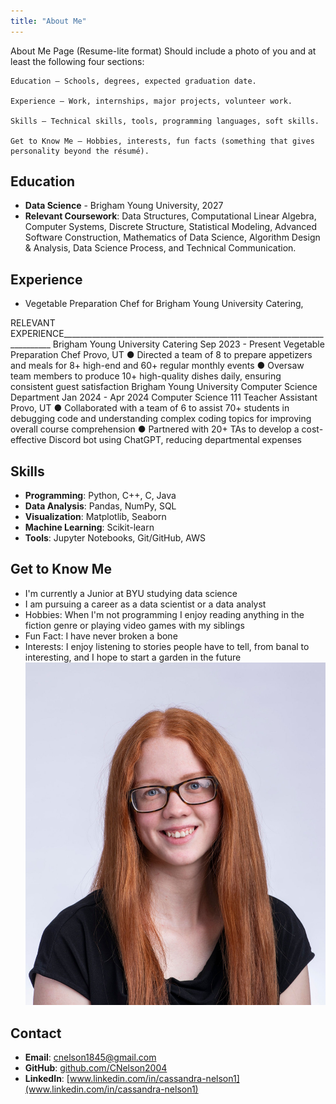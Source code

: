 ```yaml
---
title: "About Me"
---
```


About Me Page (Resume-lite format)
Should include a photo of you and at least the following four sections:

    Education – Schools, degrees, expected graduation date.

    Experience – Work, internships, major projects, volunteer work.

    Skills – Technical skills, tools, programming languages, soft skills.

    Get to Know Me – Hobbies, interests, fun facts (something that gives personality beyond the résumé).

## Education

- **Data Science** - Brigham Young University, 2027
- **Relevant Coursework**: Data Structures, Computational Linear Algebra, Computer Systems, Discrete Structure, Statistical Modeling, Advanced Software Construction, Mathematics of Data Science, Algorithm Design & Analysis, Data Science Process, and Technical Communication.

## Experience

- Vegetable Preparation Chef for Brigham Young University Catering, 

RELEVANT EXPERIENCE___________________________________________________________________________
Brigham Young University Catering Sep 2023 - Present
Vegetable Preparation Chef Provo, UT
● Directed a team of 8 to prepare appetizers and meals for 8+ high-end and 60+ regular monthly events
● Oversaw team members to produce 10+ high-quality dishes daily, ensuring consistent guest
satisfaction
Brigham Young University Computer Science Department Jan 2024 - Apr 2024
Computer Science 111 Teacher Assistant Provo, UT
● Collaborated with a team of 6 to assist 70+ students in debugging code and understanding complex
coding topics for improving overall course comprehension
● Partnered with 20+ TAs to develop a cost-effective Discord bot using ChatGPT, reducing departmental
expenses


## Skills

- **Programming**: Python, C++, C, Java
- **Data Analysis**: Pandas, NumPy, SQL
- **Visualization**: Matplotlib, Seaborn
- **Machine Learning**: Scikit-learn
- **Tools**: Jupyter Notebooks, Git/GitHub, AWS

## Get to Know Me

- I'm currently a Junior at BYU studying data science
- I am pursuing a career as a data scientist or a data analyst
- Hobbies: When I'm not programming I enjoy reading anything in the fiction genre or playing video games with my siblings
- Fun Fact: I have never broken a bone
- Interests: I enjoy listening to stories people have to tell, from banal to interesting, and I hope to start a garden in the future
![headshot](HeadshotPhoto1.5(1).JPG)


## Contact

- **Email**: cnelson1845@gmail.com
- **GitHub**: [github.com/CNelson2004](https://github.com/CNelson2004)
- **LinkedIn**: [www.linkedin.com/in/cassandra-nelson1](www.linkedin.com/in/cassandra-nelson1)
